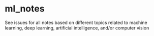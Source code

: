# ml_notes

See issues for all notes based on different topics related to machine learning, deep learning, artificial intelligence, and/or computer vision
